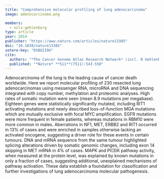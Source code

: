 ```yaml
---
title: "Comprehensive molecular profiling of lung adenocarcinoma"
image: adenocarcinoma.png

members:
  - nils-gehlenborg
type: article
year: 2014
publisher: "https://www.nature.com/articles/nature13385"
doi: "10.1038/nature13385"
zotero-key: "DSBGII9G"
cite:
  authors: "*The Cancer Genome Atlas Research Network* (incl. N Gehlenborg)"
  published: "*Nature* **511**(7511):543-550"
---
```

Adenocarcinoma of the lung is the leading cause of cancer death worldwide. Here we report molecular profiling of 230 resected lung adenocarcinomas using messenger RNA, microRNA and DNA sequencing integrated with copy number, methylation and proteomic analyses. High rates of somatic mutation were seen (mean 8.9 mutations per megabase). Eighteen genes were statistically significantly mutated, including RIT1 activating mutations and newly described loss-of-function MGA mutations which are mutually exclusive with focal MYC amplification. EGFR mutations were more frequent in female patients, whereas mutations in RBM10 were more common in males. Aberrations in NF1, MET, ERBB2 and RIT1 occurred in 13% of cases and were enriched in samples otherwise lacking an activated oncogene, suggesting a driver role for these events in certain tumours. DNA and mRNA sequence from the same tumour highlighted splicing alterations driven by somatic genomic changes, including exon 14 skipping in MET mRNA in 4% of cases. MAPK and PI(3)K pathway activity, when measured at the protein level, was explained by known mutations in only a fraction of cases, suggesting additional, unexplained mechanisms of pathway activation. These data establish a foundation for classification and further investigations of lung adenocarcinoma molecular pathogenesis.